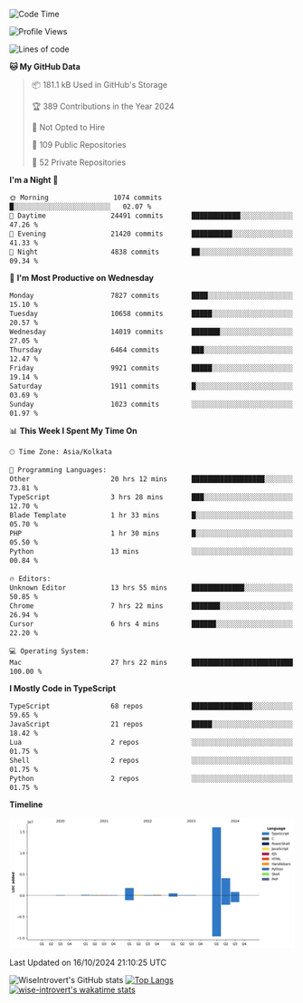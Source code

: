 <!--START_SECTION:waka-->
![Code Time](http://img.shields.io/badge/Code%20Time-1%2C680%20hrs%2013%20mins-blue)

![Profile Views](http://img.shields.io/badge/Profile%20Views-0-blue)

![Lines of code](https://img.shields.io/badge/From%20Hello%20World%20I%27ve%20Written-23.8%20million%20lines%20of%20code-blue)

**🐱 My GitHub Data** 

> 📦 181.1 kB Used in GitHub's Storage 
 > 
> 🏆 389 Contributions in the Year 2024
 > 
> 🚫 Not Opted to Hire
 > 
> 📜 109 Public Repositories 
 > 
> 🔑 52 Private Repositories 
 > 
**I'm a Night 🦉** 

```text
🌞 Morning                1074 commits        █░░░░░░░░░░░░░░░░░░░░░░░░   02.07 % 
🌆 Daytime                24491 commits       ████████████░░░░░░░░░░░░░   47.26 % 
🌃 Evening                21420 commits       ██████████░░░░░░░░░░░░░░░   41.33 % 
🌙 Night                  4838 commits        ██░░░░░░░░░░░░░░░░░░░░░░░   09.34 % 
```
📅 **I'm Most Productive on Wednesday** 

```text
Monday                   7827 commits        ████░░░░░░░░░░░░░░░░░░░░░   15.10 % 
Tuesday                  10658 commits       █████░░░░░░░░░░░░░░░░░░░░   20.57 % 
Wednesday                14019 commits       ███████░░░░░░░░░░░░░░░░░░   27.05 % 
Thursday                 6464 commits        ███░░░░░░░░░░░░░░░░░░░░░░   12.47 % 
Friday                   9921 commits        █████░░░░░░░░░░░░░░░░░░░░   19.14 % 
Saturday                 1911 commits        █░░░░░░░░░░░░░░░░░░░░░░░░   03.69 % 
Sunday                   1023 commits        ░░░░░░░░░░░░░░░░░░░░░░░░░   01.97 % 
```


📊 **This Week I Spent My Time On** 

```text
🕑︎ Time Zone: Asia/Kolkata

💬 Programming Languages: 
Other                    20 hrs 12 mins      ██████████████████░░░░░░░   73.81 % 
TypeScript               3 hrs 28 mins       ███░░░░░░░░░░░░░░░░░░░░░░   12.70 % 
Blade Template           1 hr 33 mins        █░░░░░░░░░░░░░░░░░░░░░░░░   05.70 % 
PHP                      1 hr 30 mins        █░░░░░░░░░░░░░░░░░░░░░░░░   05.50 % 
Python                   13 mins             ░░░░░░░░░░░░░░░░░░░░░░░░░   00.84 % 

🔥 Editors: 
Unknown Editor           13 hrs 55 mins      █████████████░░░░░░░░░░░░   50.85 % 
Chrome                   7 hrs 22 mins       ███████░░░░░░░░░░░░░░░░░░   26.94 % 
Cursor                   6 hrs 4 mins        ██████░░░░░░░░░░░░░░░░░░░   22.20 % 

💻 Operating System: 
Mac                      27 hrs 22 mins      █████████████████████████   100.00 % 
```

**I Mostly Code in TypeScript** 

```text
TypeScript               68 repos            ███████████████░░░░░░░░░░   59.65 % 
JavaScript               21 repos            █████░░░░░░░░░░░░░░░░░░░░   18.42 % 
Lua                      2 repos             ░░░░░░░░░░░░░░░░░░░░░░░░░   01.75 % 
Shell                    2 repos             ░░░░░░░░░░░░░░░░░░░░░░░░░   01.75 % 
Python                   2 repos             ░░░░░░░░░░░░░░░░░░░░░░░░░   01.75 % 
```



**Timeline**

![Lines of Code chart](https://raw.githubusercontent.com/wise-introvert/wise-introvert/master/assets/bar_graph.png)


 Last Updated on 16/10/2024 21:10:25 UTC
<!--END_SECTION:waka-->

![WiseIntrovert's GitHub stats](https://github-readme-stats.vercel.app/api?username=wise-introvert&count_private=true&show_icons=true)
[![Top Langs](https://github-readme-stats.vercel.app/api/top-langs/?username=wise-introvert&langs_count=10)](https://github.com/anuraghazra/github-readme-stats)
[![wise-introvert's wakatime stats](https://github-readme-stats.vercel.app/api/wakatime?username=wiseintrovert)](https://github.com/anuraghazra/github-readme-stats)
